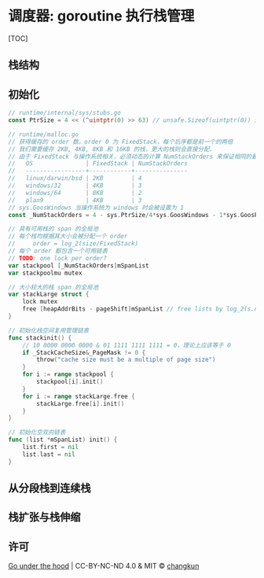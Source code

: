 # 调度器: goroutine 执行栈管理

[TOC]



## 栈结构

## 初始化

```go
// runtime/internal/sys/stubs.go
const PtrSize = 4 << (^uintptr(0) >> 63) // unsafe.Sizeof(uintptr(0)) 理想情况下为常量 8

// runtime/malloc.go
// 获得缓存的 order 数。order 0 为 FixedStack，每个后序都是前一个的两倍
// 我们需要缓存 2KB, 4KB, 8KB 和 16KB 的栈，更大的栈则会直接分配.
// 由于 FixedStack 与操作系统相关，必须动态的计算 NumStackOrders 来保证相同的最大缓存大小
//   OS               | FixedStack | NumStackOrders
//   -----------------+------------+---------------
//   linux/darwin/bsd | 2KB        | 4
//   windows/32       | 4KB        | 3
//   windows/64       | 8KB        | 2
//   plan9            | 4KB        | 3
// sys.GoosWindows 当操作系统为 windows 时会被设置为 1
const _NumStackOrders = 4 - sys.PtrSize/4*sys.GoosWindows - 1*sys.GoosPlan9

// 具有可用栈的 span 的全局池
// 每个栈均根据其大小会被分配一个 order
//     order = log_2(size/FixedStack)
// 每个 order 都包含一个可用链表
// TODO: one lock per order?
var stackpool [_NumStackOrders]mSpanList
var stackpoolmu mutex

// 大小较大的栈 span 的全局池
var stackLarge struct {
	lock mutex
	free [heapAddrBits - pageShift]mSpanList // free lists by log_2(s.npages)
}

// 初始化栈空间复用管理链表
func stackinit() {
	// 10 0000 0000 0000 & 01 1111 1111 1111 = 0，理论上应该等于 0
	if _StackCacheSize&_PageMask != 0 {
		throw("cache size must be a multiple of page size")
	}
	for i := range stackpool {
		stackpool[i].init()
	}
	for i := range stackLarge.free {
		stackLarge.free[i].init()
	}
}

// 初始化空双向链表
func (list *mSpanList) init() {
	list.first = nil
	list.last = nil
}
```

## 从分段栈到连续栈

<!-- https://github.com/golang/go/blob/20ac64a2dd1f7993101d7e069eab3b84ab2c0bd2/src/cmd/internal/obj/x86/obj6.go#L1023 -->

## 栈扩张与栈伸缩

## 许可

[Go under the hood](https://github.com/changkun/go-under-the-hood) | CC-BY-NC-ND 4.0 & MIT &copy; [changkun](https://changkun.de)
